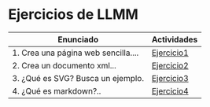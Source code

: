 # Ejercicios de LLMM

Enunciado | Actividades
---------------------------------- | -----------------------------------
1. Crea una página web sencilla.... | [Ejercicio1](tema1/ej1.html)
2. Crea un documento xml... | [Ejercicio2](tema1/ej2.xml)
3. ¿Qué es SVG? Busca un ejemplo. | [Ejercicio3](tema1/ej3.html)
4. ¿Qué es markdown?..| [Ejercicio4](tema1/ej4/README.md)
